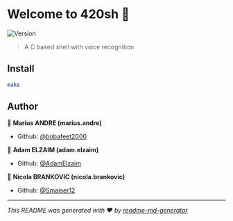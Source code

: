 # Welcome to 420sh 👋
![Version](https://img.shields.io/badge/version-0.1-blue.svg?cacheSeconds=2592000)

> A C based shell with voice recognition

## Install

```sh
make
```

## Author

👤 **Marius ANDRE (marius.andre)**

* Github: [@bobafeet2000](https://github.com/bobafeet2000)

👤 **Adam ELZAIM (adam.elzaim)**

* Github: [@AdamElzaim](https://github.com/AdamElzaim)

👤 **Nicola BRANKOVIC (nicola.brankovic)**

* Github: [@Smajser12](https://github.com/Smajser12)


***
_This README was generated with ❤️ by [readme-md-generator](https://github.com/kefranabg/readme-md-generator)_
